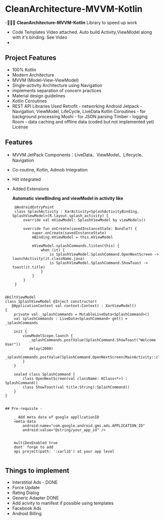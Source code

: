 # CleanArchitecture-MVVM-Kotlin

-🐔🐔🐔 **CleanArchitecture-MVVM-Kotlin** Library to speed up work
- Code Templates Video attached. Auto build Activity,ViewModel along with it's binding. See Video
- 

## Project Features
- 100% Kotlin
- Modern Architecture
- MVVM (Model-View-ViewModel)
- Single-activity Architecture using Navigation
- implements separation of concern practices
- Material design guidelines
- Kotlin Coroutines
- REST API
Libraries Used
Retrofit - networking
Android Jetpack - Navigation, ViewModel, LifeCycle, LiveData
Kotlin Coroutines - for background processing
Moshi - for JSON parsing
Timber - logging
Room - data caching and offline data (coded but not implemented yet)
License




## Features
- MVVM JetPack Components：LiveData、ViewModel、Lifecycle、Navigation
- Co-routine, Kotlin, Admob Integration
- Hilt integrated
- Added Extensions


  <b>Automatic viewBinding and viewModel in activity like</b>
  
  ```
   @AndroidEntryPoint
   class SplashActivity : XarActivity<SplashActivityBinding, SplashViewModel>(R.layout.splash_activity) {
       override val mViewModel: SplashViewModel by viewModels()

       override fun onCreate(savedInstanceState: Bundle?) {
           super.onCreate(savedInstanceState)
           mBinding.mViewModel = this.mViewModel

           mViewModel.splashCommands.listen(this) {
               when (it) {
                   is SplashViewModel.SplashCommand.OpenNextScreen -> launchActivity(it.className.java)
                   is SplashViewModel.SplashCommand.ShowToast -> toast(it.title)
               }
           }
       }
   }

```

@HiltViewModel
class SplashViewModel @Inject constructor(
   @ApplicationContext val context:Context) : XarViewModel() 
{
    private val _splashCommands = MutableLiveData<SplashCommand>()
    val splashCommands : LiveData<SplashCommand> get() = _splashCommands
   
    init {
        viewModelScope.launch {
		   _splashCommands.postValue(SplashCommand.ShowToast("Welcome User"))
           delay(2000)
           _splashCommands.postValue(SplashCommand.OpenNextScreen(MainActivity::class))  
        }
    }

    sealed class SplashCommand {
        class OpenNextScreen(val className: KClass<*>) : SplashCommand()
        class ShowToast(val title:String):SplashCommand()
    }
}


## Pre-requiste -

	_ Add meta data of google appllcationID
	<meta-data
		android:name="com.google.android.gms.ads.APPLICATION_ID"
		android:value="@string/your_app_id" />
		
		
	multiDexEnabled true  
	dont' forge to add
	api project(path: ':xarlib') at your app level


```

## Things to implement
  - Interstitial Ads  - DONE
  - Force Update
  - Rating Dialog
  - Generic Adapter DONE
  - Add acivity to manifest if possible using templates 
  - Facebook Ads
  - Android Billing
